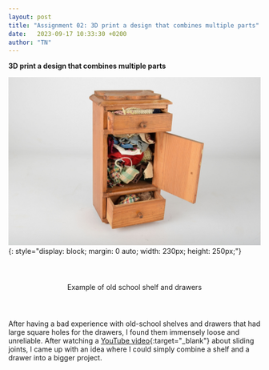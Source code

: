 ```yaml
---
layout: post
title: "Assignment 02: 3D print a design that combines multiple parts"
date:   2023-09-17 10:33:30 +0200
author: "TN"
---
```


**3D print a design that combines multiple parts**

![example_shelf.jpg](/files/example_shelf.jpg){: style="display: block; margin: 0 auto; width: 230px; height: 250px;"}

<div style="display: flex; justify-content: center; align-items: center; height: 100px;">
  <p>Example of old school shelf and drawers</p>
</div>

After having a bad experience with old-school shelves and drawers that had large square holes for the drawers, I found them immensely loose and unreliable. After watching a [YouTube video](https://www.youtube.com/watch?v=CQgpOVC5ZPc&ab_channel=OmegaFusion){:target="_blank"} about sliding joints, I came up with an idea where I could simply combine a shelf and a drawer into a bigger project.

